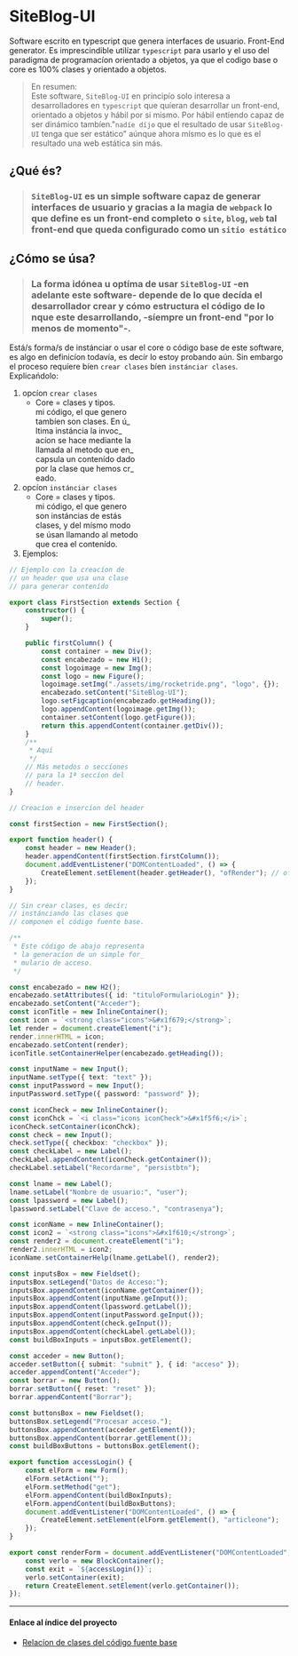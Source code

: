 # SiteBlog-UI

Software escrito en typescript que genera interfaces de usuario. Front-End
generator. Es imprescindible utilízar `typescript` para usarlo y el uso del
paradigma de programacíon orientado a objetos, ya que el codigo base o core es
100% clases y orientado a objetos.

> En resumen:\
> Este software, `SiteBlog-UI` en principío solo interesa a desarrolladores en
> `typescript` que quíeran desarrollar un front-end, orientado a objetos y hábil
> por si mismo. Por hábil entíendo capaz de ser dinámico tambíen."`nadíe díjo`
> que el resultado de usar `SiteBlog-UI` tenga que ser estático" aúnque ahora
> mísmo es lo que es el resultado una web estática sin más.

## ¿Qué és?

> ### `SiteBlog-UI` es un simple software capaz de generar interfaces de usuario y gracias a la magia de `webpack` lo que define es un front-end completo o `site`, `blog`, `web` tal front-end que queda configurado como un `sitio estático`

## ¿Cómo se úsa?

> ### La forma idónea u optíma de usar `SiteBlog-UI` -en adelante este software- depende de lo que decída el desarrollador crear y cómo estructura el código de lo nque este desarrollando, -síempre un front-end "por lo menos de momento"-.

Está/s forma/s de instánciar o usar el core o código base de este software, es
algo en definicíon todavía, es decír lo estoy probando aún. Sin embargo el
proceso requíere bíen `crear clases` bíen `instánciar clases`.\
Explicańdolo:

1. opcíon `crear clases`
   - Core = clases y tipos.\
     mi código, el que genero\
     tambíen son clases. En ú_\
     ltima instáncia la invoc_\
     acíon se hace mediante la\
     llamada al metodo que en_\
     capsula un contenído dado\
     por la clase que hemos cr_\
     eado.
2. opcíon `instánciar clases`
   - Core = clases y tipos.\
     mi código, el que genero\
     son instáncias de estás\
     clases, y del mísmo modo\
     se úsan llamando al metodo\
     que crea el contenído.
3. Ejemplos:

```typescript
// Ejemplo con la creacíon de
// un header que usa una clase
// para generar contenído

export class FirstSection extends Section {
    constructor() {
        super();
    }

    public firstColumn() {
        const container = new Div();
        const encabezado = new H1();
        const logoimage = new Img();
        const logo = new Figure();
        logoimage.setImg("./assets/img/rocketride.png", "logo", {});
        encabezado.setContent("SiteBlog-UI");
        logo.setFigcaption(encabezado.getHeading());
        logo.appendContent(logoimage.getImg());
        container.setContent(logo.getFigure());
        return this.appendContent(container.getDiv());
    }
    /**
     * Aquí
     */
    // Más metodos o seccíones
    // para la 1ª seccíon del
    // header.
}
```

```typescript
// Creacíon e insercíon del header

const firstSection = new FirstSection();

export function header() {
    const header = new Header();
    header.appendContent(firstSection.firstColumn());
    document.addEventListener("DOMContentLoaded", () => {
        CreateElement.setElement(header.getHeader(), "ofRender"); // ofRender es un id que debe existír en el index.html y que es dónde va a incluírse el contenído del metodo al invocarlo. Obvía decír que es un id aleatorío y que debe escribirse con la redaccíon del metodo que genera un header con contenido.
    });
}
```

```typescript
// Sin crear clases, es decír;
// instánciando las clases que
// componen el código fuente base.

/**
 * Este código de abajo representa
 * la generacíon de un simple for_
 * mulario de acceso.
 */

const encabezado = new H2();
encabezado.setAttributes({ id: "tituloFormularioLogin" });
encabezado.setContent("Acceder");
const iconTitle = new InlineContainer();
const icon = `<strong class="icons">&#x1f679;</strong>`;
let render = document.createElement("i");
render.innerHTML = icon;
encabezado.setContent(render);
iconTitle.setContainerHelper(encabezado.getHeading());

const inputName = new Input();
inputName.setType({ text: "text" });
const inputPassword = new Input();
inputPassword.setType({ password: "password" });

const iconCheck = new InlineContainer();
const iconChck = `<i class="icons iconCheck">&#x1f5f6;</i>`;
iconCheck.setContainer(iconChck);
const check = new Input();
check.setType({ checkbox: "checkbox" });
const checkLabel = new Label();
checkLabel.appendContent(iconCheck.getContainer());
checkLabel.setLabel("Recordarme", "persistbtn");

const lname = new Label();
lname.setLabel("Nombre de usuario:", "user");
const lpassword = new Label();
lpassword.setLabel("Clave de acceso.", "contrasenya");

const iconName = new InlineContainer();
const icon2 = `<strong class="icons">&#x1f610;</strong>`;
const render2 = document.createElement("i");
render2.innerHTML = icon2;
iconName.setContainerHelp(lname.getLabel(), render2);

const inputsBox = new Fieldset();
inputsBox.setLegend("Datos de Acceso:");
inputsBox.appendContent(iconName.getContainer());
inputsBox.appendContent(inputName.geInput());
inputsBox.appendContent(lpassword.getLabel());
inputsBox.appendContent(inputPassword.geInput());
inputsBox.appendContent(check.geInput());
inputsBox.appendContent(checkLabel.getLabel());
const buildBoxInputs = inputsBox.getElement();

const acceder = new Button();
acceder.setButton({ submit: "submit" }, { id: "acceso" });
acceder.appendContent("Acceder");
const borrar = new Button();
borrar.setButton({ reset: "reset" });
borrar.appendContent("Borrar");

const buttonsBox = new Fieldset();
buttonsBox.setLegend("Procesar acceso.");
buttonsBox.appendContent(acceder.getElement());
buttonsBox.appendContent(borrar.getElement());
const buildBoxButtons = buttonsBox.getElement();

export function accessLogin() {
    const elForm = new Form();
    elForm.setAction("");
    elForm.setMethod("get");
    elForm.appendContent(buildBoxInputs);
    elForm.appendContent(buildBoxButtons);
    document.addEventListener("DOMContentLoaded", () => {
        CreateElement.setElement(elForm.getElement(), "articleone");
    });
}

export const renderForm = document.addEventListener("DOMContentLoaded", () => {
    const verlo = new BlockContainer();
    const exit = `${accessLogin()}`;
    verlo.setContainer(exit);
    return CreateElement.setElement(verlo.getContainer());
});
```

---

#### Enlace al índice del proyecto

- [Relacíon de clases del código fuente base](./docs/index.md)
